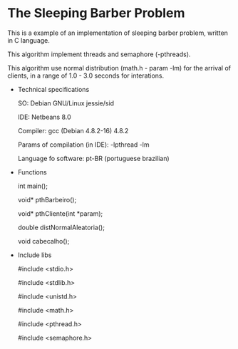The Sleeping Barber Problem
========================

This is a example of an implementation of sleeping barber problem, written in C language.

This algorithm implement threads and semaphore (-pthreads).

This algorithm use normal distribution (math.h - param -lm) for the arrival of clients, in a range of 1.0 - 3.0 seconds for interations.



- Technical specifications

  SO: Debian GNU/Linux jessie/sid
  
  IDE: Netbeans 8.0
  
  Compiler: gcc (Debian 4.8.2-16) 4.8.2
  
  Params of compilation (in IDE): -lpthread -lm
  
  Language fo software: pt-BR (portuguese brazilian)
  




- Functions

  int main();
  
  void* pthBarbeiro();
  
  void* pthCliente(int *param);
  
  double distNormalAleatoria();
  
  void cabecalho();
  



- Include libs

  &#35;include &lt;stdio.h&gt;
  
  &#35;include &lt;stdlib.h&gt;
  
  &#35;include &lt;unistd.h&gt;
  
  &#35;include &lt;math.h&gt;
  
  &#35;include &lt;pthread.h&gt;
  
  &#35;include &lt;semaphore.h&gt;
  
